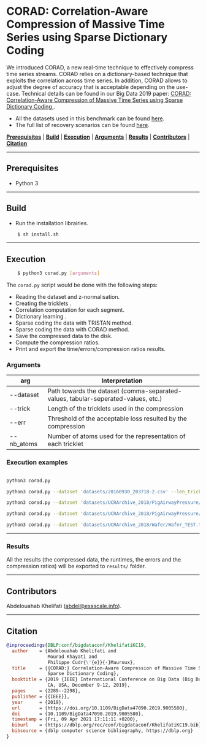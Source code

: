 # CORAD: Correlation-Aware Compression of Massive Time Series using Sparse Dictionary Coding

We introduced CORAD, a new real-time technique to effectively compress time series streams. CORAD relies on a dictionary-based technique that exploits the correlation across time series. In addition, CORAD allows to adjust the degree of accuracy that is acceptable depending on the use-case. Technical details can be found in our 
Big Data 2019 paper:  <a href = "https://exascale.info/assets/pdf/khelifati2019bigdata.pdf">CORAD: Correlation-Aware Compression of Massive Time Series using Sparse Dictionary Coding </a>. 

- All the datasets used in this benchmark can be found [here](https://github.com/eXascaleInfolab/bench-vldb20/tree/mastdatasets).
- The full list of recovery scenarios can be found [here](https://github.com/eXascaleInfolab/bench-vldb20/blob/master/TestingFramework/README.md).

[**Prerequisites**](#prerequisites) | [**Build**](#build) | [**Execution**](#execution) | [**Arguments**](#arguments)  | [**Results**](#results) | [**Contributors**](#contributors) | [**Citation**](#citation)

___


## Prerequisites

- Python 3

___

## Build

- Run the installation librairies. 
```bash
    $ sh install.sh
```

___

## Execution


```bash
    $ python3 corad.py [arguments]
```



The ```corad.py``` script would be done with the following steps: 
- Reading the dataset and z-normalisation. 
- Creating the tricklets .
- Correlation computation for each segment.
- Dictionary learning .
- Sparse coding the data with TRISTAN method.
- Sparse coding the data with CORAD method.
- Save the compressed data to the disk.
- Compute the compression ratios. 
- Print and export the time/errors/compression ratios results. 


### Arguments

 | arg  |  Interpretation | 
 | -------- | ------- | 
 | --dataset    |  Path towards the dataset (comma-separated-values, tabular-seperated-values, etc.) |
 | --trick     | Length of the tricklets used in the compression |
 | --err  | Threshold of the acceptable loss resulted by the compression |
 | --nb_atoms   | Number of atoms used for the representation of each tricklet | 


### Execution examples


```bash

python3 corad.py 

python3 corad.py --dataset 'datasets/20160930_203718-2.csv' --len_tricklet 40 --error_thres 0.4 --nb_atoms 4

python3 corad.py --dataset 'datasets/UCRArchive_2018/PigAirwayPressure/PigAirwayPressure_TEST.tsv' --len_tricklet 14 --error_thres 0.4 --nb_atoms 6

python3 corad.py --dataset 'datasets/UCRArchive_2018/PigAirwayPressure/PigAirwayPressure_TEST.tsv' --len_tricklet 14 --error_thres 0.2 --nb_atoms 6

python3 corad.py --dataset 'datasets/UCRArchive_2018/Wafer/Wafer_TEST.tsv' --len_tricklet 14 --error_thres 0.4 --nb_atoms 6

```
___

### Results
All the results (the compressed data, the runtimes, the errors and the compression ratios) will be exported to `results/` folder. 

___

## Contributors
Abdelouahab Khelifati (abdel@exascale.info).

___

## Citation
```bibtex
@inproceedings{DBLP:conf/bigdataconf/KhelifatiKC19,
  author    = {Abdelouahab Khelifati and
               Mourad Khayati and
               Philippe Cudr{\'{e}}{-}Mauroux},
  title     = {{CORAD:} Correlation-Aware Compression of Massive Time Series using
               Sparse Dictionary Coding},
  booktitle = {2019 {IEEE} International Conference on Big Data (Big Data), Los Angeles,
               CA, USA, December 9-12, 2019},
  pages     = {2289--2298},
  publisher = {{IEEE}},
  year      = {2019},
  url       = {https://doi.org/10.1109/BigData47090.2019.9005580},
  doi       = {10.1109/BigData47090.2019.9005580},
  timestamp = {Fri, 09 Apr 2021 17:11:11 +0200},
  biburl    = {https://dblp.org/rec/conf/bigdataconf/KhelifatiKC19.bib},
  bibsource = {dblp computer science bibliography, https://dblp.org}
}
```
